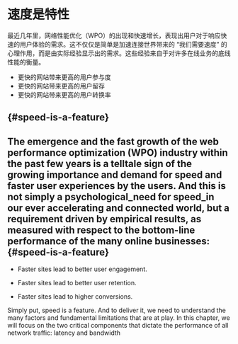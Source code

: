 # 速度是特性

最近几年里，网络性能优化（WPO）的出现和快速增长，表现出用户对于响应快速的用户体验的需求。这不仅仅是简单是加速连接世界带来的 “我们需要速度” 的心理作用，而是由实际经验显示出的需求。这些经验来自于对许多在线业务的底线性能的衡量。

* 更快的网站带来更高的用户参与度
* 更快的网站带来更高的用户留存
* 更快的网站带来更高的用户转换率

##  {#speed-is-a-feature}

## The emergence and the fast growth of the web performance optimization \(WPO\) industry within the past few years is a telltale sign of the growing importance and demand for speed and faster user experiences by the users. And this is not simply a psychological\_need for speed\_in our ever accelerating and connected world, but a requirement driven by empirical results, as measured with respect to the bottom-line performance of the many online businesses: {#speed-is-a-feature}

* Faster sites lead to better user engagement.

* Faster sites lead to better user retention.

* Faster sites lead to higher conversions.

Simply put, speed is a feature. And to deliver it, we need to understand the many factors and fundamental limitations that are at play. In this chapter, we will focus on the two critical components that dictate the performance of all network traffic: latency and bandwidth

